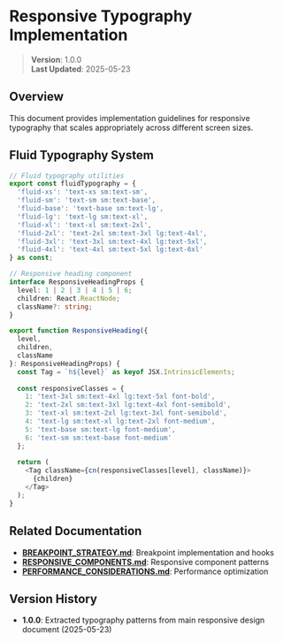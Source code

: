 
# Responsive Typography Implementation

> **Version**: 1.0.0  
> **Last Updated**: 2025-05-23

## Overview

This document provides implementation guidelines for responsive typography that scales appropriately across different screen sizes.

## Fluid Typography System

```typescript
// Fluid typography utilities
export const fluidTypography = {
  'fluid-xs': 'text-xs sm:text-sm',
  'fluid-sm': 'text-sm sm:text-base',
  'fluid-base': 'text-base sm:text-lg',
  'fluid-lg': 'text-lg sm:text-xl',
  'fluid-xl': 'text-xl sm:text-2xl',
  'fluid-2xl': 'text-2xl sm:text-3xl lg:text-4xl',
  'fluid-3xl': 'text-3xl sm:text-4xl lg:text-5xl',
  'fluid-4xl': 'text-4xl sm:text-5xl lg:text-6xl'
} as const;

// Responsive heading component
interface ResponsiveHeadingProps {
  level: 1 | 2 | 3 | 4 | 5 | 6;
  children: React.ReactNode;
  className?: string;
}

export function ResponsiveHeading({ 
  level, 
  children, 
  className 
}: ResponsiveHeadingProps) {
  const Tag = `h${level}` as keyof JSX.IntrinsicElements;
  
  const responsiveClasses = {
    1: 'text-3xl sm:text-4xl lg:text-5xl font-bold',
    2: 'text-2xl sm:text-3xl lg:text-4xl font-semibold',
    3: 'text-xl sm:text-2xl lg:text-3xl font-semibold',
    4: 'text-lg sm:text-xl lg:text-2xl font-medium',
    5: 'text-base sm:text-lg font-medium',
    6: 'text-sm sm:text-base font-medium'
  };
  
  return (
    <Tag className={cn(responsiveClasses[level], className)}>
      {children}
    </Tag>
  );
}
```

## Related Documentation

- **[BREAKPOINT_STRATEGY.md](BREAKPOINT_STRATEGY.md)**: Breakpoint implementation and hooks
- **[RESPONSIVE_COMPONENTS.md](RESPONSIVE_COMPONENTS.md)**: Responsive component patterns
- **[PERFORMANCE_CONSIDERATIONS.md](PERFORMANCE_CONSIDERATIONS.md)**: Performance optimization

## Version History

- **1.0.0**: Extracted typography patterns from main responsive design document (2025-05-23)
